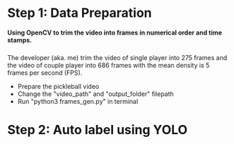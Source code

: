 # Step 1: Data Preparation
**Using OpenCV to trim the video into frames in numerical order and time stamps.** 
###
The developer (aka. me) trim the video of single player into 275 frames and the video of couple player into 686 frames with the mean density is 5 frames per second (FPS).
- Prepare the pickleball video
- Change the "video_path" and "output_folder" filepath
- Run "python3 frames_gen.py" in terminal    


# Step 2: Auto label using YOLO
